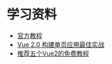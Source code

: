 # 学习资料
- [官方教程](https://cn.vuejs.org/v2/guide/)
- [Vue 2.0 构建单页应用最佳实战](https://gold.xitu.io/post/583d1fe00ce463006baca2fa)
- [推荐五个Vue2的免费教程](https://gold.xitu.io/post/584cc93b8e450a006ac2196d)
